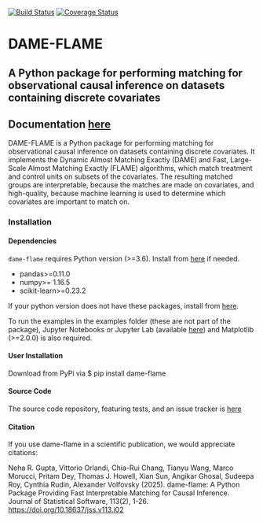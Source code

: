 
[![Build Status](https://app.travis-ci.com/almost-matching-exactly/DAME-FLAME-Python-Package.svg?branch=master)](https://app.travis-ci.com/almost-matching-exactly/DAME-FLAME-Python-Package)
[![Coverage Status](https://coveralls.io/repos/github/almost-matching-exactly/DAME-FLAME-Python-Package/badge.svg)](https://coveralls.io/github/almost-matching-exactly/DAME-FLAME-Python-Package)

<!-- Comment hi.  -->
# DAME-FLAME
A Python package for performing matching for observational causal inference on datasets containing discrete covariates
--------------------------------------------------

## Documentation [here](https://almost-matching-exactly.github.io/DAME-FLAME-Python-Package/)

DAME-FLAME is a Python package for performing matching for observational causal inference on datasets containing discrete covariates. It implements the Dynamic Almost Matching Exactly (DAME) and Fast, Large-Scale Almost Matching Exactly (FLAME) algorithms, which match treatment and control units on subsets of the covariates. The resulting matched groups are interpretable, because the matches are made on covariates, and high-quality, because machine learning is used to determine which covariates are important to match on.

### Installation

#### Dependencies
`dame-flame` requires Python version (>=3.6). Install from [here](https://www.python.org/downloads/) if needed.

- pandas>=0.11.0
- numpy>= 1.16.5
- scikit-learn>=0.23.2


If your python version does not have these packages, install from [here](https://packaging.python.org/tutorials/installing-packages/).

To run the examples in the examples folder (these are not part of the package), Jupyter Notebooks or Jupyter Lab (available [here](https://jupyter.org/install)) and Matplotlib (>=2.0.0) is also required.

#### User Installation

Download from PyPi via
$ pip install dame-flame

#### Source Code
The source code repository, featuring tests, and an issue tracker is [here](https://github.com/almost-matching-exactly/DAME-FLAME-Python-Package)

#### Citation

If you use dame-flame in a scientific publication, we would appreciate citations:

Neha R. Gupta, Vittorio Orlandi, Chia-Rui Chang, Tianyu Wang, Marco Morucci, Pritam Dey, Thomas J. Howell, Xian Sun, Angikar Ghosal, Sudeepa Roy, Cynthia Rudin, Alexander Volfovsky (2025). dame-flame: A Python Package Providing Fast Interpretable Matching for Causal Inference. Journal of Statistical Software, 113(2), 1-26. https://doi.org/10.18637/jss.v113.i02